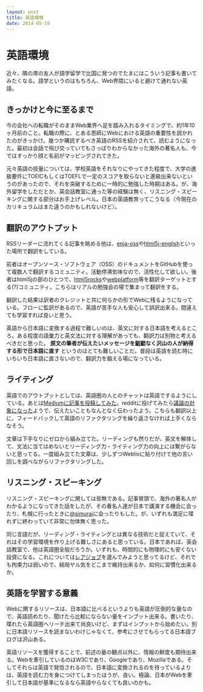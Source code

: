 ```yaml
---
layout: post
title: 英語環境
date: 2014-05-19
---
```


# 英語環境

近々、隣の席の友人が語学留学で比国に発つのでたまにはこういう記事も書いてみたくなる。語学というのはもちろん、Web界隈にいると避けて通れない英語。

## きっかけと今に至るまで

今の会社への転職がそのままWeb業界へ足を踏み入れるタイミングで、約1年10ヶ月前のこと。転職の際に、とある恩師にWebにおける英語の重要性を説かれたのがきっかけ。幾つか購読するべき英語のRSSを紹介されて、読むようになった。最初は会話で飛び交っていてもさっぱりわからなかった海外の著名人も、今ではすっかり顔と名前がマッピングされてきた。

元々英語の技量については、学校英語をそれなりにやってきた程度で、大学の進級要件にTOEICもしくはTOEFLで一定のスコアを取らないと進級出来ないというのがあったので、それを突破するために一時的に勉強した時期はある。が、海外留学をしただとか、英会話教室に通った等の経験は無く、リスニング・スピーキングに関する部分はお手上げレベル。日本の英語教育ってこうなる（今現在のカリキュラムはまた違うのかもしれないけど）。

## 翻訳のアウトプット

RSSリーダーに流れてくる記事を眺める他は、[enja-oss](https://github.com/enja-oss)や[html5j-english](https://github.com/html5j-english)といった場所で翻訳をしている。

前者はオープンソース・ソフトウェア（OSS）のドキュメントをGitHubを使って複数人で翻訳するコミュニティ。活動停滞気味なので、活性化して欲しい。後者はhtml5jの部のひとつで、[html5rocks](http://www.html5rocks.com/en/)や[webplatform](http://webplatform.org)等を翻訳ターゲットとする(?)コミュニティ。こちらはリアルの勉強会の場で集まって翻訳をする。

翻訳した結果は訳者のクレジットと共に何らかの形でWebに残るようになっている。フローに監訳があるので、英語が苦手な人も安心して誤訳出来る。間違えても学習すれば良いと思う。

英語から日本語に変換する過程で難しいのは、英文に対する日本語を考えるところ。ある程度の語彙力と英文法に対する理解があっても、翻訳力は別物と考えるべきだと思った。 **原文の筆者が伝えたいメッセージを齟齬なく沢山の人が納得する形で日本語に直す** というのはとても難しいことだ。普段は英語を読む時にいちいち日本語に直さないので、翻訳力を鍛える場になっている。

## ライティング

英語でのアウトプットとしては、英語圏の人とのチャットは英語でするようにしている。あとは[Mediumに記事を投稿してみた](https://medium.com/@1000ch/8435760e0ec9)。redditに投げてみたら[議論の対象になった](http://www.reddit.com/r/webdev/comments/22qp05/we_should_optimize_images/)ようで、伝えたいこともなんとなく伝わったよう。こちらも翻訳以上に、フィードバックして英語のリファクタリングを繰り返さなければ上手くならなそう。

文章は下手なりにゼロから組み立てた。リーディングも然りだが、英文を解体して、文法に当てはめないとリーディング力・ライティング力の向上には繋がらないと思ってる。一度組み立てた文章は、少しずつWeblioに貼り付けて他の言い回しを調べながらリファクタリングした。

## リスニング・スピーキング

リスニング・スピーキングに関しては皆無である。記事冒頭で、海外の著名人がわかるようになってきた話をしたが、その著名人達が日本で講演する機会に会ったり、札幌に行ったときに[@simurai](http://twitter.com/simurai)に会ったりもした。が、いずれも満足に喋れずに終わっていて非常に勿体無く思った。

同じ言語だが、リーディング・ライティングとは異なる技術だと捉えていて、それはその学習環境を作り上げる難しさにあると思っている。日本であれば、英会話教室で、他は英語圏全般だろうか。いずれも、時間的にも物理的にも安くない投資になる。これについては[レアジョブ](http://www.rarejob.com/)を選んでみようと思ってるけど、それでも拘束力は弱いので、結局ヤル気をどこまで維持出来るか、如何に習慣化出来るか。

## 英語を学習する意義

Webに関するリソースは、日本語に比べるというよりも英語が圧倒的な量なので、英語読めたり、聞けたら比較にならない量をインプット出来る。書いたり、喋れたら英語圏へリーチ出来て尚良いけど、まずはインプットから始めたい。別に日本語リソースを読まないわけじゃなくて、参考にさせてもらってる日本語ブログは沢山ある。

英語リソースを獲得することで、前述の量の観点以外に、情報の鮮度も期待出来る。Webを牽引しているのはW3Cであり、Googleであり、Mozillaである。そしてそれらは英語で発信されるので、日本語に変換されるのを待っているよりは、英語を読む力を身につけてしまったほうが、良い。極論、日本がWebを牽引して日本語が基準になるなら英語やらなくても良いのかも。